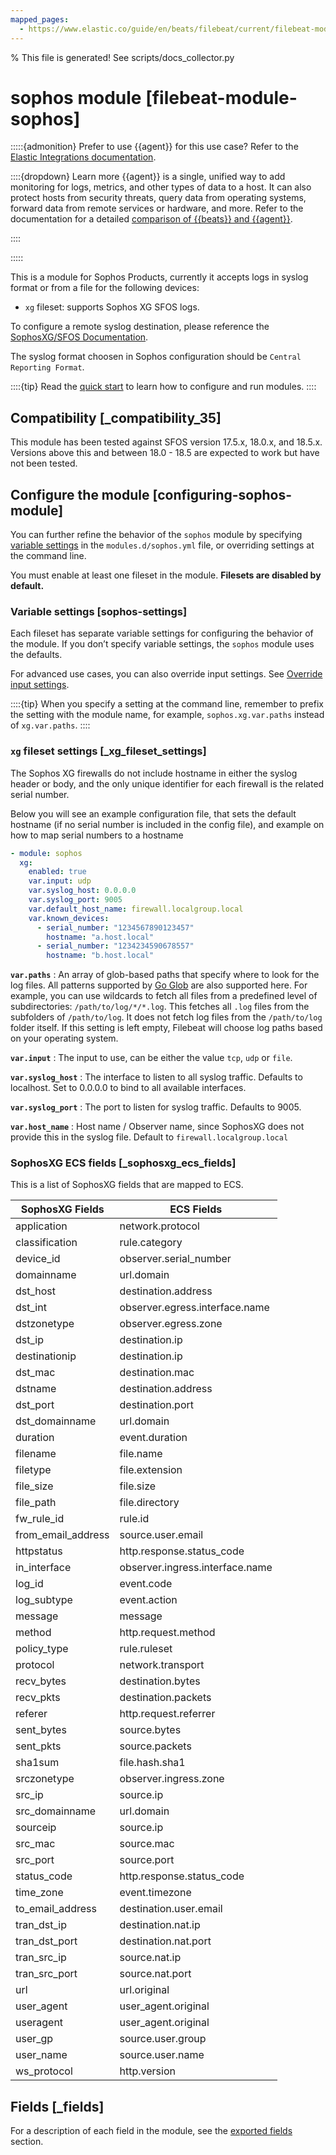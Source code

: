 ```yaml
---
mapped_pages:
  - https://www.elastic.co/guide/en/beats/filebeat/current/filebeat-module-sophos.html
---
```


% This file is generated! See scripts/docs_collector.py

# sophos module [filebeat-module-sophos]

:::::{admonition} Prefer to use {{agent}} for this use case?
Refer to the [Elastic Integrations documentation](integration-docs://reference/sophos/index.md).

::::{dropdown} Learn more
{{agent}} is a single, unified way to add monitoring for logs, metrics, and other types of data to a host. It can also protect hosts from security threats, query data from operating systems, forward data from remote services or hardware, and more. Refer to the documentation for a detailed [comparison of {{beats}} and {{agent}}](docs-content://reference/fleet/index.md).

::::


:::::


This is a module for Sophos Products, currently it accepts logs in syslog format or from a file for the following devices:

* `xg` fileset: supports Sophos XG SFOS logs.

To configure a remote syslog destination, please reference the [SophosXG/SFOS Documentation](https://docs.sophos.com/nsg/sophos-firewall/18.5/Help/en-us/webhelp/onlinehelp/nsg/tasks/SyslogServerAdd.md).

The syslog format choosen in Sophos configuration should be `Central Reporting Format`.

::::{tip}
Read the [quick start](/reference/filebeat/filebeat-installation-configuration.md) to learn how to configure and run modules.
::::



## Compatibility [_compatibility_35]

This module has been tested against SFOS version 17.5.x, 18.0.x, and 18.5.x. Versions above this and between 18.0 - 18.5 are expected to work but have not been tested.


## Configure the module [configuring-sophos-module]

You can further refine the behavior of the `sophos` module by specifying [variable settings](#sophos-settings) in the `modules.d/sophos.yml` file, or overriding settings at the command line.

You must enable at least one fileset in the module. **Filesets are disabled by default.**


### Variable settings [sophos-settings]

Each fileset has separate variable settings for configuring the behavior of the module. If you don’t specify variable settings, the `sophos` module uses the defaults.

For advanced use cases, you can also override input settings. See [Override input settings](/reference/filebeat/advanced-settings.md).

::::{tip}
When you specify a setting at the command line, remember to prefix the setting with the module name, for example, `sophos.xg.var.paths` instead of `xg.var.paths`.
::::



### `xg` fileset settings [_xg_fileset_settings]

The Sophos XG firewalls do not include hostname in either the syslog header or body, and the only unique identifier for each firewall is the related serial number.

Below you will see an example configuration file, that sets the default hostname (if no serial number is included in the config file), and example on how to map serial numbers to a hostname

```yaml
- module: sophos
  xg:
    enabled: true
    var.input: udp
    var.syslog_host: 0.0.0.0
    var.syslog_port: 9005
    var.default_host_name: firewall.localgroup.local
    var.known_devices:
      - serial_number: "1234567890123457"
        hostname: "a.host.local"
      - serial_number: "1234234590678557"
        hostname: "b.host.local"
```

**`var.paths`**
:   An array of glob-based paths that specify where to look for the log files. All patterns supported by [Go Glob](https://golang.org/pkg/path/filepath/#Glob) are also supported here. For example, you can use wildcards to fetch all files from a predefined level of subdirectories: `/path/to/log/*/*.log`. This fetches all `.log` files from the subfolders of `/path/to/log`. It does not fetch log files from the `/path/to/log` folder itself. If this setting is left empty, Filebeat will choose log paths based on your operating system.

**`var.input`**
:   The input to use, can be either the value `tcp`, `udp` or `file`.

**`var.syslog_host`**
:   The interface to listen to all syslog traffic. Defaults to localhost. Set to 0.0.0.0 to bind to all available interfaces.

**`var.syslog_port`**
:   The port to listen for syslog traffic. Defaults to 9005.

**`var.host_name`**
:   Host name / Observer name, since SophosXG does not provide this in the syslog file. Default to `firewall.localgroup.local`


### SophosXG ECS fields [_sophosxg_ecs_fields]

This is a list of SophosXG fields that are mapped to ECS.

| SophosXG Fields | ECS Fields |
| --- | --- |
| application | network.protocol |
| classification | rule.category |
| device_id | observer.serial_number |
| domainname | url.domain |
| dst_host | destination.address |
| dst_int | observer.egress.interface.name |
| dstzonetype | observer.egress.zone |
| dst_ip | destination.ip |
| destinationip | destination.ip |
| dst_mac | destination.mac |
| dstname | destination.address |
| dst_port | destination.port |
| dst_domainname | url.domain |
| duration | event.duration |
| filename | file.name |
| filetype | file.extension |
| file_size | file.size |
| file_path | file.directory |
| fw_rule_id | rule.id |
| from_email_address | source.user.email |
| httpstatus | http.response.status_code |
| in_interface | observer.ingress.interface.name |
| log_id | event.code |
| log_subtype | event.action |
| message | message |
| method | http.request.method |
| policy_type | rule.ruleset |
| protocol | network.transport |
| recv_bytes | destination.bytes |
| recv_pkts | destination.packets |
| referer | http.request.referrer |
| sent_bytes | source.bytes |
| sent_pkts | source.packets |
| sha1sum | file.hash.sha1 |
| srczonetype | observer.ingress.zone |
| src_ip | source.ip |
| src_domainname | url.domain |
| sourceip | source.ip |
| src_mac | source.mac |
| src_port | source.port |
| status_code | http.response.status_code |
| time_zone | event.timezone |
| to_email_address | destination.user.email |
| tran_dst_ip | destination.nat.ip |
| tran_dst_port | destination.nat.port |
| tran_src_ip | source.nat.ip |
| tran_src_port | source.nat.port |
| url | url.original |
| user_agent | user_agent.original |
| useragent | user_agent.original |
| user_gp | source.user.group |
| user_name | source.user.name |
| ws_protocol | http.version |

## Fields [_fields]

For a description of each field in the module, see the [exported fields](/reference/filebeat/exported-fields-sophos.md) section.

